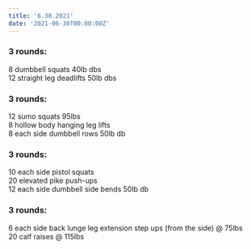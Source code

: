 ```yaml
---
title: '6.30.2021'
date: '2021-06-30T00:00:00Z'
---
```


### 3 rounds:  
8 dumbbell squats 40lb dbs       
12 straight leg deadlifts 50lb dbs                               
  
### 3 rounds:  
12 sumo squats 95lbs                     
8 hollow body hanging leg lifts   
8 each side dumbbell rows 50lb db                          

### 3 rounds:  
10 each side pistol squats           
20 elevated pike push-ups     
12 each side dumbbell side bends 50lb db            

### 3 rounds:  
6 each side back lunge leg extension step ups (from the side) @ 75lbs                
20 calf raises @ 115lbs
